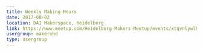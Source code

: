 ```yaml
---
title: Weekly Making Hours
date: 2017-08-02
location: DAI Makerspace, Heidelberg
link: https://www.meetup.com/Heidelberg-Makers-Meetup/events/xtqvnlywlbdb/
usergroup: makershd
type: usergroup
---
```

